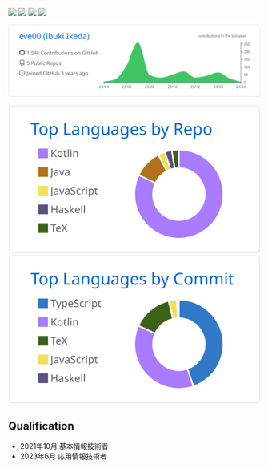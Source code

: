 
<img src="https://img.shields.io/badge/-Android-FFFFFF.svg?logo=android&style=for-the-badge"> <img src="https://img.shields.io/badge/-Kotlin-FFFFFF.svg?logo=kotlin&style=for-the-badge"> <img src="https://img.shields.io/badge/-React-FFFFFF.svg?logo=react&style=for-the-badge"> <img src="https://img.shields.io/badge/-Typescript-FFFFFF.svg?logo=typescript&style=for-the-badge">


[![](https://raw.githubusercontent.com/eve00/eve00/master/profile-summary-card-output/github/0-profile-details.svg)](https://github.com/vn7n24fzkq/github-profile-summary-cards)

[![](https://raw.githubusercontent.com/eve00/eve00/master/profile-summary-card-output/github/1-repos-per-language.svg)](https://github.com/vn7n24fzkq/github-profile-summary-cards) 
[![](https://raw.githubusercontent.com/eve00/eve00/master/profile-summary-card-output/github/2-most-commit-language.svg)](https://github.com/vn7n24fzkq/github-profile-summary-cards)

## Qualification
 - 2021年10月 基本情報技術者
 - 2023年6月 応用情報技術者
